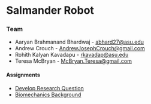 # Salmander Robot
 
### Team
   + Aaryan Brahmanand Bhardwaj - abhard27@asu.edu
   + Andrew Crouch - AndrewJosephCrouch@gmail.com
   + Rohith Kalyan Kavadapu - rkavadap@asu.edu
   + Teresa McBryan - McBryan.Teresa@gmail.com
 
#### Assignments 
   + [Develop Research Question](/Research%20Question%20.pdf)
   + [Biomechanics Background](/BioMechanics%20Background.pdf)
